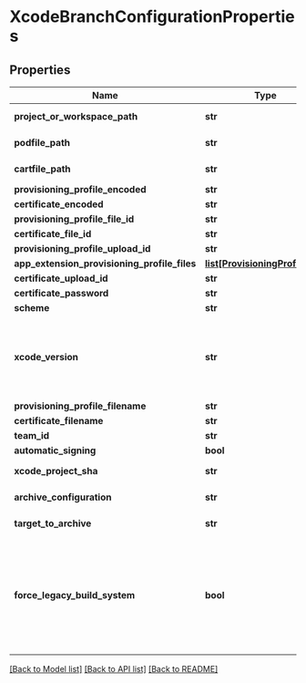 # XcodeBranchConfigurationProperties

## Properties
Name | Type | Description | Notes
------------ | ------------- | ------------- | -------------
**project_or_workspace_path** | **str** | Xcode project/workspace path | [optional] 
**podfile_path** | **str** | Path to CococaPods file, if present | [optional] 
**cartfile_path** | **str** | Path to Carthage file, if present | [optional] 
**provisioning_profile_encoded** | **str** |  | [optional] 
**certificate_encoded** | **str** |  | [optional] 
**provisioning_profile_file_id** | **str** |  | [optional] 
**certificate_file_id** | **str** |  | [optional] 
**provisioning_profile_upload_id** | **str** |  | [optional] 
**app_extension_provisioning_profile_files** | [**list[ProvisioningProfileFile]**](ProvisioningProfileFile.md) |  | [optional] 
**certificate_upload_id** | **str** |  | [optional] 
**certificate_password** | **str** |  | [optional] 
**scheme** | **str** |  | [optional] 
**xcode_version** | **str** | Xcode version used to build. Available versions can be found in \&quot;/xcode_versions\&quot; API. Default is latest stable version, at the time when the configuration is set. | [optional] 
**provisioning_profile_filename** | **str** |  | [optional] 
**certificate_filename** | **str** |  | [optional] 
**team_id** | **str** |  | [optional] 
**automatic_signing** | **bool** |  | [optional] 
**xcode_project_sha** | **str** | The selected pbxproject hash to the repositroy | [optional] 
**archive_configuration** | **str** | The build configuration of the target to archive | [optional] 
**target_to_archive** | **str** | The target id of the selected scheme to archive | [optional] 
**force_legacy_build_system** | **bool** | Setting this to true forces the build to use Xcode legacy build system. Otherwise, the setting from workspace settings is used. By default new build system is used if workspace setting is not committed to the repository. Only used for iOS React Native app, with Xcode 10.  | [optional] 

[[Back to Model list]](../README.md#documentation-for-models) [[Back to API list]](../README.md#documentation-for-api-endpoints) [[Back to README]](../README.md)


